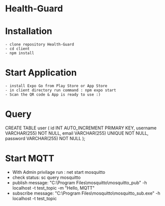 # Health-Guard

# Installation

    - clone repository Health-Guard
    - cd client
    - npm install

# Start Application

    - install Expo Go from Play Store or App Store
    - in client directory run command : npm expo start
    - Scan the QR code & App is ready to use :)

# Query

CREATE TABLE user (
id INT AUTO_INCREMENT PRIMARY KEY,
username VARCHAR(255) NOT NULL,
email VARCHAR(255) UNIQUE NOT NULL,
password VARCHAR(255) NOT NULL
);

# Start MQTT

- With Admin privilage run : net start mosquitto
- check status: sc query mosquitto
- publish message: "C:\Program Files\mosquitto\mosquitto_pub" -h localhost -t test_topic -m "Hello, MQTT"
- subscribe message: "C:\Program Files\mosquitto\mosquitto_sub.exe" -h localhost -t test_topic
